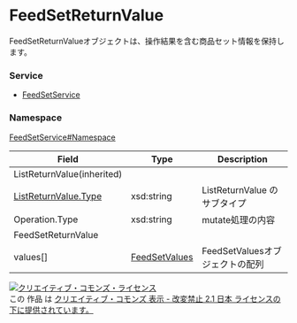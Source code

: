 # FeedSetReturnValue
FeedSetReturnValueオブジェクトは、操作結果を含む商品セット情報を保持します。

### Service
+ [FeedSetService](../../services/FeedSetService.md)

### Namespace
[FeedSetService#Namespace](../../services/FeedSetService.md#namespace)

| Field | Type | Description |
|---|---|---|
| ListReturnValue(inherited)|||
| [ListReturnValue.Type](../Common/ListReturnValue.md)</a>| xsd:string| ListReturnValue のサブタイプ |
| Operation.Type| xsd:string| mutate処理の内容 |
| FeedSetReturnValue|||
| values[]| [FeedSetValues](./FeedSetValues.md)| FeedSetValuesオブジェクトの配列 |

<a rel="license" href="http://creativecommons.org/licenses/by-nd/2.1/jp/"><img alt="クリエイティブ・コモンズ・ライセンス" style="border-width:0" src="https://i.creativecommons.org/l/by-nd/2.1/jp/88x31.png" /></a><br />この 作品 は <a rel="license" href="http://creativecommons.org/licenses/by-nd/2.1/jp/">クリエイティブ・コモンズ 表示 - 改変禁止 2.1 日本 ライセンスの下に提供されています。</a>
